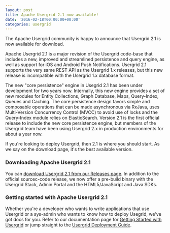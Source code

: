 ```yaml
---
layout: post
title: Apache Usergrid 2.1 now available!
date: '2016-02-18T00:00:00+00:00'
categories: usergrid
---
```

<p>The Apache Usergrid community is happy to announce that Usergrid 2.1 is now available for download.</p>

<p>Apache Usergrid 2.1 is a major revision of the Usergrid code-base that includes a new, improved and streamlined persistence and query engine, as well as support for iOS and Android Push Notifications. Usergrid 2.1 supports the very same REST API as the Usergrid 1.x releases, but this new release is incompatible with the Usergrid 1.x database format.</p>

<p>The new "core persistence" engine in Usegrid 2.1 has been under development for two years now. Internally, this new engine provides a set of new modules for Entity Collections, Graph Database, Maps, Query-Index, Queues and Caching. The core persistence design favors simple and composable operations that can be made asynchronous via RxJava, uses Multi-Version Concurrency Control (MVCC) to avoid use of locks and the Query-Index module relies on ElasticSearch.  Version 2.1 is the first official release to include the new core persistence engine, but members of the Usergrid team have been using Usergrid 2.x in production environments for about a year now.</p>

</p> If you're looking to deploy Usergrid, then 2.1 is where you should start. As we say on the download page, it's the best available version.</p>

<h3>Downloading Apache Usergrid 2.1</h3>

<p>You can <a href="http://usergrid.apache.org/releases/">download Usergrid 2.1 from our Releases page</a>. In addition to the official sourcec-code release, we now offer a pre-build binary with the Usergrid Stack, Admin Portal and the HTML5/JavaScript and Java SDKs.</p>

<h3>Getting started with Apache Usergrid 2.1</h3>

<p>Whether you're a developer who wants to write applications that use Usergrid or a sys-admin who wants to know how to deploy Usegrid, we've got docs for you. Refer to our documentation page for <a href="http://usergrid.apache.org/docs/introduction/overview.html">Getting Started with Usergrid</a> or jump straight to the <a href="http://usergrid.apache.org/docs/installation/deployment-guide.html">Usergrid Deployment Guide</a>.</p>
